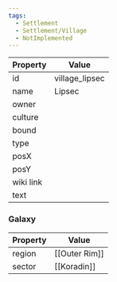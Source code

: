 ```yaml
---
tags:
  - Settlement
  - Settlement/Village
  - NotImplemented
---
```


| Property  | Value          |
| --------- | -------------- |
| id        | village_lipsec |
| name      | Lipsec         |
| owner     |                |
| culture   |                |
| bound     |                |
| type      |                |
| posX      |                |
| posY      |                |
| wiki link |                |
| text      |                |

### Galaxy
| Property | Value         |
| -------- | ------------- |
| region   | [[Outer Rim]] |
| sector   | [[Koradin]]   |
